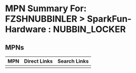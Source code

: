 



# MPN Summary For: FZSHNUBBINLER > SparkFun-Hardware : NUBBIN_LOCKER

## MPNs
  

|MPN|Direct Links|Search Links|
| :--- | :--- | :--- |
||||
